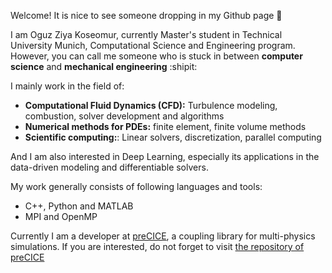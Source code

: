 Welcome! It is nice to see someone dropping in my Github page :wave:

I am Oguz Ziya Koseomur, currently Master's student in Technical University Munich, Computational Science and Engineering program. However, you can call me someone who is stuck in between **computer science** and **mechanical engineering** :shipit:

I mainly work in the field of:
- **Computational Fluid Dynamics (CFD):** Turbulence modeling, combustion, solver development and algorithms
- **Numerical methods for PDEs:** finite element, finite volume methods
- **Scientific computing:**: Linear solvers, discretization, parallel computing

And I am also interested in Deep Learning, especially its applications in the data-driven modeling and differentiable solvers.

My work generally consists of following languages and tools:
- C++, Python and MATLAB
- MPI and OpenMP

Currently I am a developer at [preCICE](https://www.precice.org), a coupling library for multi-physics simulations. If you are interested, do not forget to visit [the repository of preCICE](https://github.com/precice)
